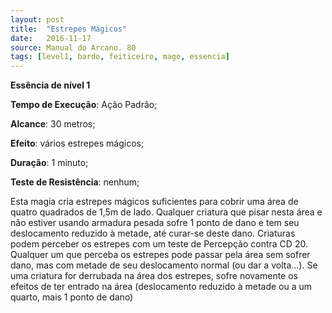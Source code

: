 ```yaml
---
layout: post
title:  "Estrepes Mágicos"
date:   2016-11-17
source: Manual do Arcano. 80
tags: [level1, bardo, feiticeiro, mago, essencia]
---
```


**Essência de nível 1**

**Tempo de Execução**: Ação Padrão;

**Alcance**: 30 metros;

**Efeito**: vários estrepes mágicos;

**Duração**: 1 minuto;

**Teste de Resistência**:  nenhum;

Esta magia cria estrepes mágicos 
suficientes para cobrir uma área de quatro quadrados de 1,5m de lado. Qualquer criatura que pisar nesta área e não 
estiver usando armadura pesada sofre 1 
ponto de dano e tem seu deslocamento 
reduzido à metade, até curar-se deste 
dano. Criaturas podem perceber os estrepes com um teste de Percepção contra CD 20. Qualquer um que perceba 
os estrepes pode passar pela área sem sofrer dano, mas com metade de seu deslocamento normal (ou dar a volta...). Se 
uma criatura for derrubada na área dos 
estrepes, sofre novamente os efeitos de 
ter entrado na área (deslocamento reduzido à metade ou a um quarto, mais 1 
ponto de dano)